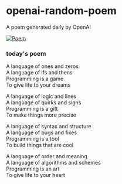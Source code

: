 
# openai-random-poem
 A poem generated daily by OpenAI

[![Poem](https://github.com/fbiego/openai-random-poem/actions/workflows/main.yml/badge.svg)](https://github.com/fbiego/openai-random-poem/actions/workflows/main.yml)

### today's poem  
  
A language of ones and zeros  
A language of ifs and thens  
Programming is a game  
To give life to your dreams  
  
A language of logic and lines  
A language of quirks and signs  
Programming is a gift  
To make things more precise  
  
A language of syntax and structure  
A language of bugs and fixes  
Programming is a tool  
To build things that are cool  
  
A language of order and meaning  
A language of algorithms and schemes  
Programming is an art  
To give life to your heart